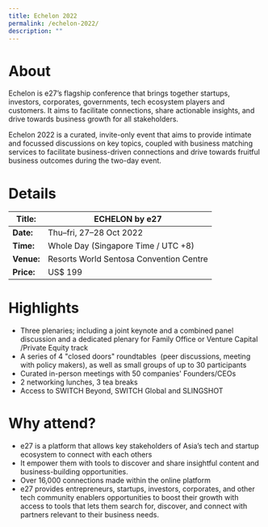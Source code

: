 ```yaml
---
title: Echelon 2022
permalink: /echelon-2022/
description: ""
---
```

# About

Echelon is e27’s flagship conference that brings together startups, investors, corporates, governments, tech ecosystem players and customers. It aims to facilitate connections, share actionable insights, and drive towards business growth for all stakeholders. 

Echelon 2022 is a curated, invite-only event that aims to provide intimate and focussed discussions on key topics, coupled with business matching services to facilitate business-driven connections and drive towards fruitful business outcomes during the two-day event.
# Details

| **Title:** | **ECHELON by e27**|
| -------- | -------- |
|**Date:** | Thu–fri, 27–28 Oct 2022 |
| **Time:**    | Whole Day (Singapore Time / UTC +8) |
|**Venue:** | Resorts World Sentosa Convention Centre |
|**Price:** | US$ 199 |

# Highlights
* Three plenaries; including a joint keynote and a combined panel discussion and a dedicated plenary for Family Office or Venture Capital /Private Equity track
* A series of 4 "closed doors" roundtables  (peer discussions, meeting with policy makers), as well as small groups of up to 30 participants
* Curated in-person meetings with 50 companies' Founders/CEOs
* 2 networking lunches, 3 tea breaks
* Access to SWITCH Beyond, SWITCH Global and SLINGSHOT

# Why attend?

* e27 is a platform that allows key stakeholders of Asia’s tech and startup ecosystem to connect with each others
*  It empower them with tools to discover and share insightful content and business-building opportunities. 
* Over 16,000 connections made within the online platform
* e27 provides entrepreneurs, startups, investors, corporates, and other tech community enablers opportunities to boost their growth with access to tools that lets them search for, discover, and connect with partners relevant to their business needs.

